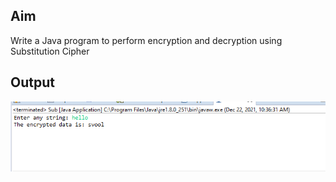 ## Aim
Write a Java program to perform encryption and decryption using Substitution Cipher

## Output
![output](Substitution.png)
